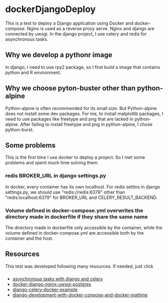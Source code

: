 # dockerDjangoDeploy
This is a test to deploy a Django application using Docker and docker-compose. Nginx is used as a reverse proxy serve. Nginx and django are connected by uwsgi. In the django project, I use celery and redis for asynchronous tasks. 
## Why we develop a pythonr image
In django, I need to use rpy2 package, so I first build a image that contains python and R environment. 
## Why we choose pyton-buster other than python-alpine
Python-alpine is often recommended for its small size. But Python-alpine does not install some dev packages. For me, to install matplotlib packages, I need to use packages like freetype and png that are lacked in python-alpine. After failing to install freetype and png in python-alpine, I chose python-burst.
## Some problems
This is the first time I use docker to deploy a project. So I met some problems and spent much time solving them.
### redis BROKER_URL in django settings.py
In docker, every container has its own localhost. For redis settins in django settings.py, we should use "redis://redis:6379" other than "redis:localhost:6379" for BROKER_URL and CELERY_RESULT_BACKEND.
### Volume defined in docker-compose.yml overwrites the directory made in dockerfile if they share the same name
The directory made in dockerfile only accessible by the container, while the volume defined in docker-compose.yml are accessible both by the container and the host.
## Resources
This test was developed following many resources. If needed, just click
###
* [asynchronous tasks with django and celery](https://realpython.com/asynchronous-tasks-with-django-and-celery/) 
* [docker-django-nginx-uwsgi-postgres](https://github.com/twtrubiks/docker-django-nginx-uwsgi-postgres-tutorial)
* [django-celery-docker-example](https://github.com/chrisk314/django-celery-docker-example)
* [django-development-with-docker-conpose-and-docker-mathine](https://realpython.com/django-development-with-docker-compose-and-machine/)